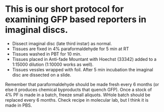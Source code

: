 # This is our short protocol for examining GFP based reporters in imaginal discs.

-   Dissect imaginal disc (late third instar) as normal.
-   Tissues  are fixed in 4% paraformaldehyde for 5 min at RT
-   Tissues washed in PBT for 10 min. 
-   Tissues placed in Anti-fade Mountant with Hoechst (33342) added to a 1:15000 dilution (1:10000 works as well). 
-   Tissues vessles wrapped with foil. After 5 min incubation the imaginal disc are dissected on a slide.

Remember that paraformaldehyde should be made fresh every 6 months (or else it produces chemical byproducts that quench GFP).
Once a stock of 4% PF is made in a batch, freeze small aliquots. WHole batch should be replaced every 6 months. Check recipe in molecular lab, but I think it is made in PBS.
